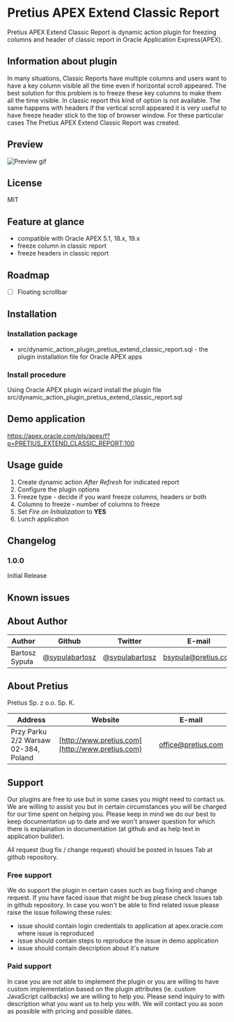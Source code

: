 # Pretius APEX Extend Classic Report

Pretius APEX Extend Classic Report is dynamic action plugin for freezing columns and header of classic report in Oracle Application Express(APEX).

## Information about plugin

In many situations, Classic Reports have multiple columns and users want to have a key column visible all the time even if horizontal scroll appeared. The best solution for this problem is to freeze these key columns to make them all the time visible. In classic report this kind of option is not available. The same happens with headers if the vertical scroll appeared it is very useful to have freeze header stick to the top of browser window. For these particular cases The Pretius APEX Extend Classic Report was created.

## Preview

![Preview gif](pretius_apex_extend_classic_report_gif.gif)

## License

MIT

## Feature at glance
* compatible with Oracle APEX 5.1, 18.x, 19.x
* freeze column in classic report
* freeze headers in classic report

## Roadmap
* [ ] Floating scrollbar

## Installation

### Installation package
*  src/dynamic_action_plugin_pretius_extend_classic_report.sql - the plugin installation file for Oracle APEX apps
### Install procedure
Using Oracle APEX plugin wizard install the plugin file src/dynamic_action_plugin_pretius_extend_classic_report.sql

## Demo application

https://apex.oracle.com/pls/apex/f?p=PRETIUS_EXTEND_CLASSIC_REPORT:100

## Usage guide

1. Create dynamic action _After Refresh_ for indicated report 
1. Configure the plugin options
  1. Freeze type - decide if you want freeze columns, headers or both
  1. Columns to freeze - number of columns to freeze
1. Set _Fire on Initialization_ to __YES__
1. Lunch application

## Changelog

### 1.0.0 
Initial Release

## Known issues

 
## About Author
Author | Github | Twitter | E-mail
-------|-------|---------|-------
Bartosz Sypuła | [@sypulabartosz](https://github.com/sypulabartosz) | [@sypulabartosz](https://twitter.com/sypulabartosz) | bsypula@pretius.com

## About Pretius
Pretius Sp. z o.o. Sp. K.

Address | Website | E-mail
--------|---------|-------
Przy Parku 2/2 Warsaw 02-384, Poland | [http://www.pretius.com](http://www.pretius.com) | [office@pretius.com](mailto:office@pretius.com)

## Support
Our plugins are free to use but in some cases you might need to contact us. We are willing to assist you but in certain circumstances you will be charged for our time spent on helping you. Please keep in mind we do our best to keep documentation up to date and we won't answer question for which there is explaination in documentation (at github and as help text in application builder).

All request (bug fix / change request) should be posted in Issues Tab at github repository.

### Free support
We do support the plugin in certain cases such as bug fixing and change request. If you have faced issue that might be bug please check Issues tab in github repository. In case you won't be able to find related issue please raise the issue following these rules:

* issue should contain login credentials to application at apex.oracle.com where issue is reproduced
* issue should contain steps to reproduce the issue in demo application
* issue should contain description about it's nature

### Paid support
In case you are not able to implement the plugin or you are willing to have custom implementation based on the plugin attributes (ie. custom JavaScript callbacks) we are willing to help you. Please send inquiry to <email> with description what you want us to help you with. We will contact you as soon as possible with pricing and possible dates.
